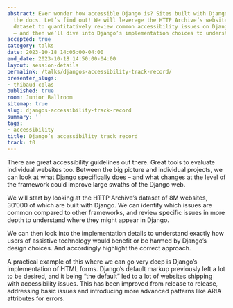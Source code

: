 ```yaml
---
abstract: Ever wonder how accessible Django is? Sites built with Django, the admin,
  the docs. Let’s find out! We will leverage the HTTP Archive’s websites technology
  dataset to quantitatively review common accessibility issues on Django projects
  – and then we’ll dive into Django’s implementation choices to understand the results.
accepted: true
category: talks
date: 2023-10-18 14:05:00-04:00
end_date: 2023-10-18 14:50:00-04:00
layout: session-details
permalink: /talks/djangos-accessibility-track-record/
presenter_slugs:
- thibaud-colas
published: true
room: Junior Ballroom
sitemap: true
slug: djangos-accessibility-track-record
summary: ''
tags:
- accessibility
title: Django’s accessibility track record
track: t0
---
```


There are great accessibility guidelines out there. Great tools to evaluate individual websites too. Between the big picture and individual projects, we can look at what Django specifically does – and what changes at the level of the framework could improve large swaths of the Django web.

We will start by looking at the HTTP Archive’s dataset of 8M websites, 30’000 of which are built with Django. We can identify which issues are common compared to other frameworks, and review specific issues in more depth to understand where they might appear in Django.

We can then look into the implementation details to understand exactly how users of assistive technology would benefit or be harmed by Django’s design choices. And accordingly highlight the correct approach.

A practical example of this where we can go very deep is Django’s implementation of HTML forms. Django’s default markup previously left a lot to be desired, and it being “the default” led to a lot of websites shipping with accessibility issues. This has been improved from release to release, addressing basic issues and introducing more advanced patterns like ARIA attributes for errors.